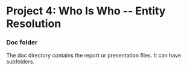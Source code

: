 # Project 4: Who Is Who -- Entity Resolution

### Doc folder

The doc directory contains the report or presentation files. It can have subfolders.  
